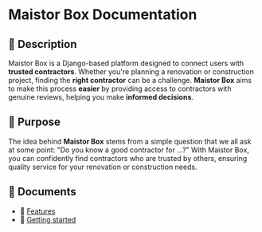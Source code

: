 
# Maistor Box Documentation

## 🚧 Description

Maistor Box is a Django-based platform designed to connect users with **trusted contractors**. Whether you're planning a
renovation or construction project, finding the **right contractor** can be a challenge. **Maistor Box** aims to make
this process **easier** by providing access to contractors with genuine reviews, helping you make **informed decisions**.

## 🎯 Purpose

The idea behind **Maistor Box** stems from a simple question that we all ask at some point: "Do you know a good
contractor for ...?"
With Maistor Box, you can confidently find contractors who are trusted by others, ensuring quality service for your
renovation or construction needs.


## 📜 Documents
- 🌟 [Features](docs/features.md)
- 🚀 [Getting started](docs/getting_started.md)


		
		
        
